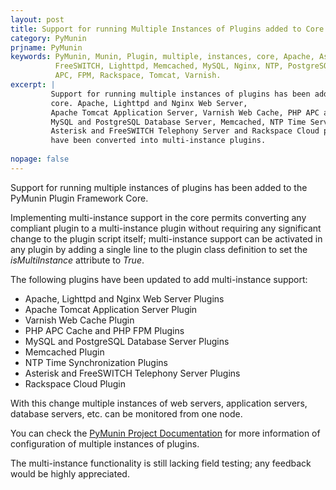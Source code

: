 ```yaml
---
layout: post
title: Support for running Multiple Instances of Plugins added to Core  
category: PyMunin
prjname: PyMunin
keywords: PyMunin, Munin, Plugin, multiple, instances, core, Apache, Asterisk,
          FreeSWITCH, Lighttpd, Memcached, MySQL, Nginx, NTP, PostgreSQL, PHP,
          APC, FPM, Rackspace, Tomcat, Varnish.
excerpt: |
         Support for running multiple instances of plugins has been added to 
         core. Apache, Lighttpd and Nginx Web Server, 
         Apache Tomcat Application Server, Varnish Web Cache, PHP APC and FPM,
         MySQL and PostgreSQL Database Server, Memcached, NTP Time Server 
         Asterisk and FreeSWITCH Telephony Server and Rackspace Cloud plugins
         have been converted into multi-instance plugins.
         
nopage: false
---
```


Support for running multiple instances of plugins has been added to the 
PyMunin Plugin Framework Core.

Implementing multi-instance support in the core permits converting any compliant
plugin to a multi-instance plugin without requiring any significant change to 
the plugin script itself; multi-instance support can be activated in any plugin 
by adding a single line to the plugin class definition to set the 
_isMultiInstance_ attribute to _True_.

The following plugins have been updated to add multi-instance support:

* Apache, Lighttpd and Nginx Web Server Plugins
* Apache Tomcat Application Server Plugin
* Varnish Web Cache Plugin
* PHP APC Cache and PHP FPM Plugins
* MySQL and PostgreSQL Database Server Plugins
* Memcached Plugin
* NTP Time Synchronization Plugins
* Asterisk and FreeSWITCH Telephony Server Plugins
* Rackspace Cloud Plugin

With this change multiple instances of web servers, application servers, 
database servers, etc. can be monitored from one node.

You can check the [PyMunin Project Documentation](/PyMunin/#configuration) for
more information of configuration of multiple instances of plugins.

The multi-instance functionality is still lacking field testing; any feedback 
would be highly appreciated.

